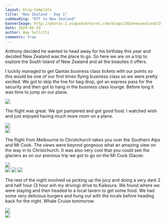 ```yaml
---
layout: blog-template
title: "New Zealand - Day 1"
subHeading: "Off to New Zealand"
bannerImage: http://photos-2.asapadventures.com/blogs/2024newzealand/2024-06-29/PXL_20240629_022424992.jpg_compressed.JPEG
date: 2024-06-29
author: Amy Sellitti
comments: true
---
```


Anthony decided he wanted to head away for his birthday this year and decided New Zealand was the place to go. So here we are on a trip to explore the South Island of New Zealand and all the beauties it offers.

I luckily managed to get Qantas business class tickets with our points so this would be one of our first times flying business class so we were pretty excited. We got to skip the line for bag drop, got an express pass for the security and then got to hang in the business class lounge. Before long it was time to jump on our plane.

<div class="center-image"><img src="http://photos-2.asapadventures.com/blogs/2024newzealand/2024-06-29/PXL_20240628_212835013.jpg_compressed.JPEG" /></div>

The flight was great. We got pampered and got good food. I watched wish and just enjoyed having much more room on a plane.

<div class="center-image"><img src="http://photos-2.asapadventures.com/blogs/2024newzealand/2024-06-29/PXL_20240628_230345304.jpg_compressed.JPEG" /></div>
<div class="center-image"><img src="http://photos-2.asapadventures.com/blogs/2024newzealand/2024-06-29/PXL_20240629_003718739.jpg_compressed.JPEG" /></div>

The flight from Melbourne to Christchurch takes you over the Southern Alps and Mt Cook. The views were beyond gorgeous what an amazing view on the way in to Christchurch. It was also very cool that you could see the glaciers as on our previous trip we got to go on the Mt Cook Glacier.

<div class="center-image"><img src="http://photos-2.asapadventures.com/blogs/2024newzealand/2024-06-29/PXL_20240629_022122704.jpg_compressed.JPEG" /></div>
<div class="grid-3c">
  <img src="http://photos-2.asapadventures.com/blogs/2024newzealand/2024-06-29/PXL_20240629_022424992.jpg_compressed.JPEG"/>
  <img src="http://photos-2.asapadventures.com/blogs/2024newzealand/2024-06-29/PXL_20240629_022638136.jpg_compressed.JPEG"/>
  <img src="http://photos-2.asapadventures.com/blogs/2024newzealand/2024-06-29/PXL_20240629_023258913_1.jpg_compressed.JPEG"/>
</div>

The rest of the night involved us picking up the jucy and doing a very dark 2 and half hour (3 hour wih my driving) drive to Kaikoura. We found where we were staying and then headed to a local tavern to get some food. We had some very delicious burgers and hung out with the locals before heading back for the night. Whale Cruise tommorow.

<div class="center-image"><img src="http://photos-2.asapadventures.com/blogs/2024newzealand/2024-06-29/PXL_20240629_075414624.jpg_compressed.JPEG" /></div>
<div class="center-image"><img src="http://photos-2.asapadventures.com/blogs/2024newzealand/2024-06-29/PXL_20240629_082517738.jpg_compressed.JPEG" /></div>

